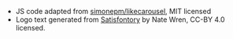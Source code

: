 * JS code adapted from [simonepm/likecarousel](https://github.com/simonepm/likecarousel), MIT licensed
* Logo text generated from [Satisfontory](https://natewren.com/satisfontory/) by Nate Wren, CC-BY 4.0 licensed.
